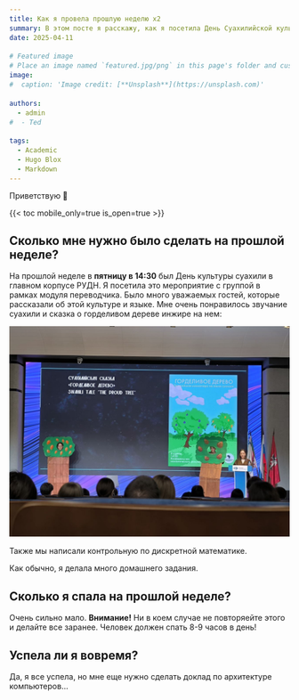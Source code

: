 ```yaml
---
title: Как я провела прошлую неделю x2
summary: В этом посте я расскажу, как я посетила День Суахилийской культуры.
date: 2025-04-11

# Featured image
# Place an image named `featured.jpg/png` in this page's folder and customize its options here.
image:
#  caption: 'Image credit: [**Unsplash**](https://unsplash.com)'

authors:
  - admin
#  - Ted

tags:
  - Academic
  - Hugo Blox
  - Markdown
---
```


Приветствую 👋

{{< toc mobile_only=true is_open=true >}}

## Сколько мне нужно было сделать на прошлой неделе?

На прошлой неделе в **пятницу в 14:30** был День культуры суахили в главном корпусе РУДН. Я посетила это мероприятие с группой в рамках модуля переводчика. Было много уважаемых гостей, которые рассказали об этой культуре и языке. Мне очень понравилось звучание суахили и сказка о горделивом дереве инжире на нем:

![Сказка о горделивом дереве](injir.jpg)

Также мы написали контрольную по дискретной математике.

Как обычно, я делала много домашнего задания.

[//]: # ([![The template is mobile first with a responsive design to ensure that your site looks stunning on every device.]&#40;https://raw.githubusercontent.com/wowchemy/wowchemy-hugo-modules/main/starters/academic/preview.png&#41;]&#40;https://hugoblox.com&#41;)

## Сколько я спала на прошлой неделе?

Очень сильно мало. **Внимание!** Ни в коем случае не повторяейте этого и делайте все заранее. Человек должен спать 8-9 часов в день!

## Успела ли я вовремя?

Да, я все успела, но мне еще нужно сделать доклад по архитектуре компьютеров...

